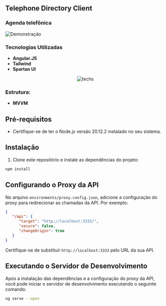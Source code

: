 ## Telephone Directory Client
### Agenda telefônica

![Demonstração](tmp/app.gif)

### Tecnologias Utilizadas

- **Angular.JS**
- **Tailwind**
- **Spartan UI**

<p align="center">
  <img src="https://skillicons.dev/icons?i=angular,tailwind,spartanui" alt="techs">
</p>

### Estrutura:
- **MVVM**

## Pré-requisitos

- Certifique-se de ter o Node.js versão 20.12.2 instalado no seu sistema.

## Instalação

1. Clone este repositório e instale as dependências do projeto:

```bash
npm install
```

## Configurando o Proxy da API

No arquivo `environments/proxy.config.json`, adicione a configuração do proxy para redirecionar as chamadas da API. Por exemplo:

```json
{
   "/api": {
      "target": "http://localhost:3333/",
      "secure": false,
      "changeOrigin": true
   }
}

```

Certifique-se de substituir `http://localhost:3333` pelo URL da sua API.

## Executando o Servidor de Desenvolvimento

Após a instalação das dependências e a configuração do proxy da API, você pode iniciar o servidor de desenvolvimento executando o seguinte comando:

```bash
ng serve --open
```

